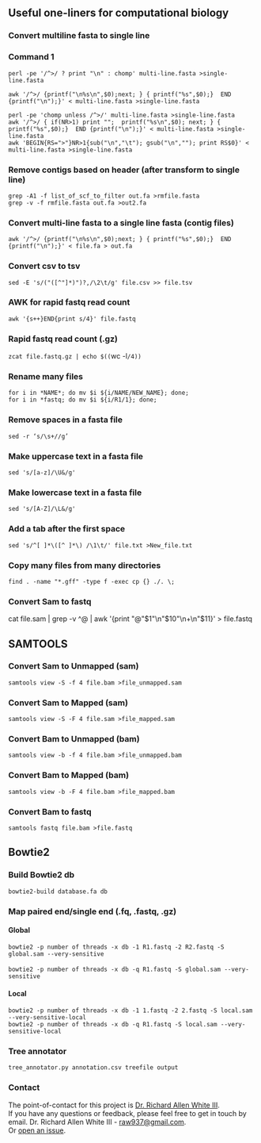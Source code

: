## Useful one-liners for computational biology

### Convert multiline fasta to single line 

### Command 1
```
perl -pe '/^>/ ? print "\n" : chomp' multi-line.fasta >single-line.fasta
``` 

```
awk '/^>/ {printf("\n%s\n",$0);next; } { printf("%s",$0);}  END {printf("\n");}' < multi-line.fasta >single-line.fasta
``` 
`perl -pe 'chomp unless /^>/' multi-line.fasta >single-line.fasta` <br/>
`awk '/^>/ { if(NR>1) print "";  printf("%s\n",$0); next; } { printf("%s",$0);}  END {printf("\n");}' < multi-line.fasta >single-line.fasta` <br/>
`awk 'BEGIN{RS=">"}NR>1{sub("\n","\t"); gsub("\n",""); print RS$0}' < multi-line.fasta >single-line.fasta` <br/>

### Remove contigs based on header (after transform to single line)
`grep -A1 -f list_of_scf_to_filter out.fa >rmfile.fasta` <br/>
`grep -v -f rmfile.fasta out.fa >out2.fa`

### Convert multi-line fasta to a single line fasta (contig files)
`awk '/^>/ {printf("\n%s\n",$0);next; } { printf("%s",$0);}  END {printf("\n");}' < file.fa > out.fa`

### Convert csv to tsv 
`sed -E 's/("([^"]*)")?,/\2\t/g' file.csv >> file.tsv`

### AWK for rapid fastq read count
`awk '{s++}END{print s/4}' file.fastq`

### Rapid fastq read count (.gz)
`zcat file.fastq.gz | echo $((`wc -l`/4))`

### Rename many files
`for i in *NAME*; do mv $i ${i/NAME/NEW_NAME}; done;` <br />
`for i in *fastq; do mv $i ${i/R1/1}; done;`

### Remove spaces in a fasta file
`sed -r ‘s/\s+//g’`

### Make uppercase text in a fasta file
`sed 's/[a-z]/\U&/g'`

### Make lowercase text in a fasta file
`sed 's/[A-Z]/\L&/g'`

### Add a tab after the first space
`sed 's/^[ ]*\([^ ]*\) /\1\t/' file.txt >New_file.txt`

### Copy many files from many directories
`find . -name "*.gff" -type f -exec cp {} ./. \;`

### Convert Sam to fastq
cat file.sam | grep -v ^@ | awk '{print "@"$1"\n"$10"\n+\n"$11}' > file.fastq

## SAMTOOLS

### Convert Sam to Unmapped (sam)
`samtools view -S -f 4 file.bam >file_unmapped.sam`

### Convert Sam to Mapped (sam)
`samtools view -S -F 4 file.sam >file_mapped.sam`

### Convert Bam to Unmapped (bam)
`samtools view -b -f 4 file.bam >file_unmapped.bam`

### Convert Bam to Mapped (bam)
`samtools view -b -F 4 file.bam >file_mapped.bam`

### Convert Bam to fastq
`samtools fastq file.bam >file.fastq`

## Bowtie2 

### Build Bowtie2 db
`bowtie2-build database.fa db` 

### Map paired end/single end (.fq, .fastq, .gz)

#### Global 
`bowtie2 -p number of threads -x db -1 R1.fastq -2 R2.fastq -S global.sam --very-sensitive`<br/>  
`bowtie2 -p number of threads -x db -q R1.fastq -S global.sam --very-sensitive` 

#### Local
`bowtie2 -p number of threads -x db -1 1.fastq -2 2.fastq -S local.sam --very-sensitive-local` <br/>
`bowtie2 -p number of threads -x db -q R1.fastq -S local.sam --very-sensitive-local` 

### Tree annotator 
`tree_annotator.py annotation.csv treefile output`


### Contact 
The point-of-contact for this project is [Dr. Richard Allen White III](https://github.com/raw937).<br />
If you have any questions or feedback, please feel free to get in touch by email. 
Dr. Richard Allen White III - raw937@gmail.com.  <br />
Or [open an issue](https://github.com/raw937/Useful-one-liners-for-computational/issues).
